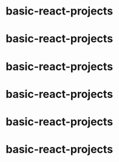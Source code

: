 # basic-react-projects
# basic-react-projects
# basic-react-projects
# basic-react-projects
# basic-react-projects
# basic-react-projects
